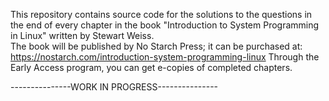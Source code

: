 This repository contains source code for the solutions to the questions in the end of every chapter in the book
"Introduction to System Programming in Linux"  written by Stewart Weiss.  
The book will be published by No Starch Press;
it can be purchased at:
https://nostarch.com/introduction-system-programming-linux
Through the Early Access program, you can get e-copies of completed
chapters.

---------------WORK IN PROGRESS---------------
